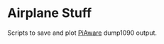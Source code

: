 # Airplane Stuff

Scripts to save and plot [PiAware](https://flightaware.com/adsb/piaware/install) dump1090 output.


